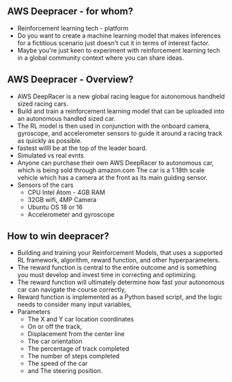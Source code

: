 ## AWS Deepracer - for whom?

* Reinforcement learning tech - platform
* Do you want to create a machine learning model that makes inferences for a fictitious scenario just doesn't cut it in terms of interest factor.
* Maybe you're just keen to experiment with reinforcement learning tech in a global community context where you can share ideas.

## AWS Deepracer - Overview?

* AWS DeepRacer is a new global racing league for autonomous handheld sized racing cars.
* Build and train a reinforcement learning model that can be uploaded into an autonomous handled sized car.
* The RL model is then used in conjunction with the onboard camera, gyroscope, and accelerometer sensors to guide it around a racing track as quickly as possible.
* fastest willll be at the top of the leader board.
* Simulated vs real evnts
*  Anyone can purchase their own AWS DeepRacer to autonomous car, which is being sold through amazon.com The car is a 1:18th scale vehicle which has a camera at the front as its main guiding sensor.
* Sensors of the cars
  * CPU Intel Atom - 4GB RAM
  * 32GB wifi, 4MP Camera
  * Ubuntu OS 18 or 16
  * Accelerometer and gyroscope

## How to win deepracer?

* Building and training your Reinforcement Models, that uses a supported RL framework, algorithm, reward function, and other hyperparameters.
* The reward function is central to the entire outcome and is something you must develop and invest time in correcting and optimizing.
* The reward function will ultimately determine how fast your autonomous car can navigate the course correctly,
* Reward function is implemented as a Python based script, and the logic needs to consider many input variables,
* Parameters
  * The X and Y car location coordinates
  * On or off the track,
  * Displacement from the center line
  * The car orientation
  * The percentage of track completed
  * The number of steps completed
  * The speed of the car
  * and The steering position.